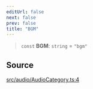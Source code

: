 ```yaml
---
editUrl: false
next: false
prev: false
title: "BGM"
---
```


> `const` **BGM**: `string` = `"bgm"`

## Source

[src/audio/AudioCategory.ts:4](https://github.com/relishinc/dill-pixel/blob/10f512f7f577ca5e74162827f11215b28df5ca97/src/audio/AudioCategory.ts#L4)
